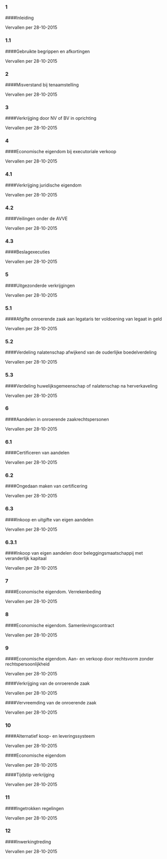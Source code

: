 <meta http-equiv='Content-Type' content='text/html; charset=utf-8' />

### 1  

####Inleiding

Vervallen per 28-10-2015 

### 1.1  

####Gebruikte begrippen en afkortingen

Vervallen per 28-10-2015 

### 2  

####Misverstand bij tenaamstelling

Vervallen per 28-10-2015 

### 3  

####Verkrijging door NV of BV in oprichting

Vervallen per 28-10-2015 

### 4  

####Economische eigendom bij executoriale verkoop

Vervallen per 28-10-2015 

### 4.1  

####Verkrijging juridische eigendom

Vervallen per 28-10-2015 

### 4.2  

####Veilingen onder de AVVE

Vervallen per 28-10-2015 

### 4.3  

####Beslagexecuties

Vervallen per 28-10-2015 

### 5  

####Uitgezonderde verkrijgingen

Vervallen per 28-10-2015 

### 5.1  

####Afgifte onroerende zaak aan legataris ter voldoening van legaat in geld

Vervallen per 28-10-2015 

### 5.2  

####Verdeling nalatenschap afwijkend van de ouderlijke boedelverdeling

Vervallen per 28-10-2015 

### 5.3  

####Verdeling huwelijksgemeenschap of nalatenschap na herverkaveling

Vervallen per 28-10-2015 

### 6  

####Aandelen in onroerende zaakrechtspersonen

Vervallen per 28-10-2015 

### 6.1  

####Certificeren van aandelen

Vervallen per 28-10-2015 

### 6.2  

####Ongedaan maken van certificering

Vervallen per 28-10-2015 

### 6.3  

####Inkoop en uitgifte van eigen aandelen

Vervallen per 28-10-2015 

### 6.3.1  

####Inkoop van eigen aandelen door beleggingsmaatschappij met veranderlijk kapitaal

Vervallen per 28-10-2015 

### 7  

####Economische eigendom. Verrekenbeding

Vervallen per 28-10-2015 

### 8  

####Economische eigendom. Samenlevingscontract

Vervallen per 28-10-2015 

### 9  

####Economische eigendom. Aan- en verkoop door rechtsvorm zonder rechtspersoonlijkheid

Vervallen per 28-10-2015 

####Verkrijging van de onroerende zaak

Vervallen per 28-10-2015 

####Vervreemding van de onroerende zaak

Vervallen per 28-10-2015 

### 10  

####Alternatief koop- en leveringssysteem

Vervallen per 28-10-2015 

####Economische eigendom

Vervallen per 28-10-2015 

####Tijdstip verkrijging

Vervallen per 28-10-2015 

### 11  

####Ingetrokken regelingen

Vervallen per 28-10-2015 

### 12  

####Inwerkingtreding

Vervallen per 28-10-2015 

